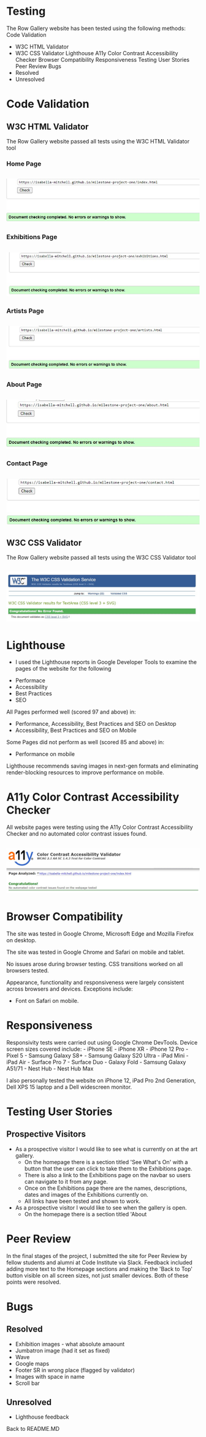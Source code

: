 # Testing

The Row Gallery website has been tested using the following methods:
Code Validation
- W3C HTML Validator
- W3C CSS Validator
Lighthouse
A11y Color Contrast Accessibility Checker
Browser Compatibility
Responsiveness
Testing User Stories
Peer Review
Bugs
- Resolved
- Unresolved

# Code Validation

## W3C HTML Validator

The Row Gallery website passed all tests using the W3C HTML Validator tool

### Home Page
<h2 align="center"><img src="assets/readme-images/code-validator-html-code-index-page.jpg"></h2>

### Exhibitions Page
<h2 align="center"><img src="assets/readme-images/code-validator-html-code-exhibitions-page.jpg"></h2>

### Artists Page
<h2 align="center"><img src="assets/readme-images/code-validator-html-code-artists-page.jpg"></h2>

### About Page
<h2 align="center"><img src="assets/readme-images/code-validator-html-code-about-page.jpg"></h2>

### Contact Page
<h2 align="center"><img src="assets/readme-images/code-validator-html-code-contact-page.jpg"></h2>

## W3C CSS Validator

The Row Gallery website passed all tests using the W3C CSS Validator tool
<h2 align="center"><img src="assets/readme-images/code-validator-css.jpg"></h2>

# Lighthouse

* I used the Lighthouse reports in Google Developer Tools to examine the pages of the website for the following
- Performace
- Accessibility
- Best Practices 
- SEO

All Pages performed well (scored 97 and above) in:
- Performance, Accessibility, Best Practices and SEO on Desktop
- Accessibility, Best Practices and SEO on Mobile

Some Pages did not perform as well (scored 85 and above) in:
- Performance on mobile

Lighthouse recommends saving images in next-gen formats and eliminating render-blocking resources to improve performance on mobile.

# A11y Color Contrast Accessibility Checker

All website pages were testing using the A11y Color Contrast Accessibility Checker and no automated color contrast issues found.

<h2 align="center"><img src="assets/readme-images/colour-contrast-check.jpg"></h2>

# Browser Compatibility

The site was tested in Google Chrome, Microsoft Edge and Mozilla Firefox on desktop.

The site was tested in Google Chrome and Safari on mobile and tablet.

No issues arose during browser testing. CSS transitions worked on all browsers tested. 

Appearance, functionality and responsiveness were largely consistent across browsers and devices. Exceptions include:
- Font on Safari on mobile. 

# Responsiveness

Responsivity tests were carried out using Google Chrome DevTools. Device screen sizes covered include:
    - iPhone SE
    - iPhone XR
    - iPhone 12 Pro
    - Pixel 5
    - Samsung Galaxy S8+
    - Samsung Galaxy S20 Ultra
    - iPad Mini
    - iPad Air
    - Surface Pro 7
    - Surface Duo
    - Galaxy Fold
    - Samsung Galaxy A51/71
    - Nest Hub
    - Nest Hub Max

I also personally tested the website on iPhone 12, iPad Pro 2nd Generation, Dell XPS 15 laptop and a Dell widescreen monitor.

# Testing User Stories

## Prospective Visitors

- As a prospective visitor I would like to see what is currently on at the art gallery. 
    - On the homepage there is a section titled 'See What's On' with a button that the user can click to take them to the Exhibitions page.
    - There is also a link to the Exhibitions page on the navbar so users can navigate to it from any page.
    - Once on the Exhibitions page there are the names, descriptions, dates and images of the Exhibitions currently on.
    - All links have been tested and shown to work.
-  As a prospective visitor I would like to see when the gallery is open. 
    - On the homepage there is a section titled 'About 

# Peer Review

In the final stages of the project, I submitted the site for Peer Review by fellow students and alumni at Code Institute via Slack. Feedback included adding more text to the Homepage sections and making the 'Back to Top' button visible on all screen sizes, not just smaller devices. Both of these points were resolved. 

# Bugs

## Resolved
- Exhibition images - what absolute amaount
- Jumbatron image (had it set as fixed)
- Wave
- Google maps
- Footer SR in wrong place (flagged by validator)
- Images with space in name
- Scroll bar

## Unresolved
- Lighthouse feedback

Back to README.MD